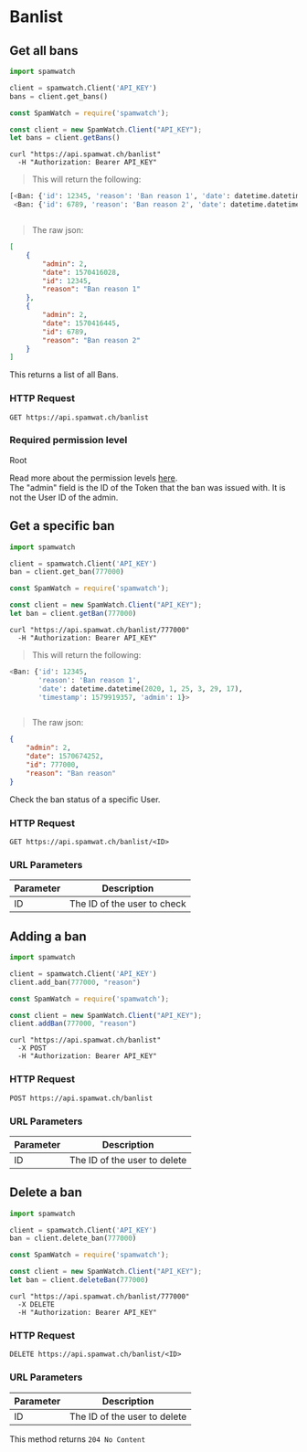 # Banlist

## Get all bans

```python
import spamwatch

client = spamwatch.Client('API_KEY')
bans = client.get_bans()
```

```javascript
const SpamWatch = require('spamwatch');

const client = new SpamWatch.Client("API_KEY");
let bans = client.getBans()
```

```shell
curl "https://api.spamwat.ch/banlist"
  -H "Authorization: Bearer API_KEY"
```

> This will return the following:

```python
[<Ban: {'id': 12345, 'reason': 'Ban reason 1', 'date': datetime.datetime(2020, 1, 25, 3, 29, 17), 'timestamp': 1579919357, 'admin': 1}>,
 <Ban: {'id': 6789, 'reason': 'Ban reason 2', 'date': datetime.datetime(2020, 1, 25, 3, 29, 17), 'timestamp': 1579919357, 'admin': 1}>]
```

```javascript

```

> The raw json:

```json
[
    {
        "admin": 2,
        "date": 1570416028,
        "id": 12345,
        "reason": "Ban reason 1"
    },
    {
        "admin": 2,
        "date": 1570416445,
        "id": 6789,
        "reason": "Ban reason 2"
    }
]
```

This returns a list of all Bans.

### HTTP Request

`GET https://api.spamwat.ch/banlist`

### Required permission level
Root

<aside class="notice">
Read more about the permission levels <a href="#permissions">here</a>.
</aside>
<aside class="notice">
The "admin" field is the ID of the Token that the ban was issued with. It is not the User ID of the admin.
</aside>


## Get a specific ban

```python
import spamwatch

client = spamwatch.Client('API_KEY')
ban = client.get_ban(777000)
```

```javascript
const SpamWatch = require('spamwatch');

const client = new SpamWatch.Client("API_KEY");
let ban = client.getBan(777000)
```

```shell
curl "https://api.spamwat.ch/banlist/777000"
  -H "Authorization: Bearer API_KEY"
```

> This will return the following:

```python
<Ban: {'id': 12345,
       'reason': 'Ban reason 1',
       'date': datetime.datetime(2020, 1, 25, 3, 29, 17),
       'timestamp': 1579919357, 'admin': 1}>
```

```javascript
```

> The raw json:

```json
{
    "admin": 2,
    "date": 1570674252,
    "id": 777000,
    "reason": "Ban reason"
}
```

Check the ban status of a specific User.

### HTTP Request

`GET https://api.spamwat.ch/banlist/<ID>`

### URL Parameters

Parameter | Description
--------- | -----------
ID | The ID of the user to check

## Adding a ban

```python
import spamwatch

client = spamwatch.Client('API_KEY')
client.add_ban(777000, "reason")
```

```javascript
const SpamWatch = require('spamwatch');

const client = new SpamWatch.Client("API_KEY");
client.addBan(777000, "reason")
```

```shell
curl "https://api.spamwat.ch/banlist"
  -X POST
  -H "Authorization: Bearer API_KEY"
```

### HTTP Request

`POST https://api.spamwat.ch/banlist`

### URL Parameters

Parameter | Description
--------- | -----------
ID | The ID of the user to delete

## Delete a ban

```python
import spamwatch

client = spamwatch.Client('API_KEY')
ban = client.delete_ban(777000)
```

```javascript
const SpamWatch = require('spamwatch');

const client = new SpamWatch.Client("API_KEY");
let ban = client.deleteBan(777000)
```

```shell
curl "https://api.spamwat.ch/banlist/777000"
  -X DELETE
  -H "Authorization: Bearer API_KEY"
```

### HTTP Request

`DELETE https://api.spamwat.ch/banlist/<ID>`

### URL Parameters

Parameter | Description
--------- | -----------
ID | The ID of the user to delete

<aside class="notice">
This method returns <code>204 No Content</code>
</aside>

